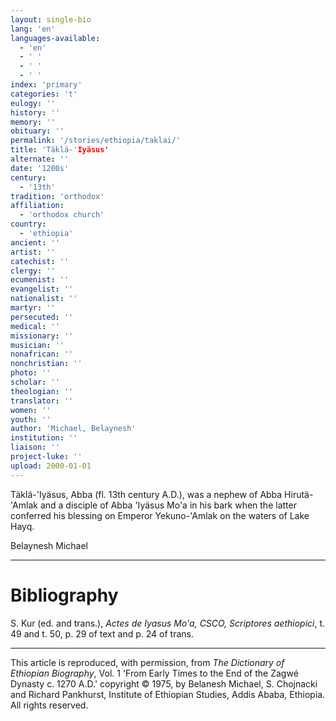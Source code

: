 ```yaml
---
layout: single-bio
lang: 'en'
languages-available:
  - 'en'
  - ' '
  - ' '
  - ' '
index: 'primary'
categories: 't'
eulogy: ''
history: ''
memory: ''
obituary: ''
permalink: '/stories/ethiopia/taklai/'
title: 'Täklä-'Iyäsus'
alternate: ''
date: '1200s'
century:
  - '13th'
tradition: 'orthodox'
affiliation:
  - 'orthodox church'
country:
  - 'ethiopia'
ancient: ''
artist: ''
catechist: ''
clergy: ''
ecumenist: ''
evangelist: ''
nationalist: ''
martyr: ''
persecuted: ''
medical: ''
missionary: ''
musician: ''
nonafrican: ''
nonchristian: ''
photo: ''
scholar: ''
theologian: ''
translator: ''
women: ''
youth: ''
author: 'Michael, Belaynesh'
institution: ''
liaison: ''
project-luke: ''
upload: 2000-01-01
---
```



T&auml;kl&auml;-'Iy&auml;sus, Abba (fl. 13th century A.D.), was a nephew of Abba Hirutä-'Amlak and a disciple of Abba 'Iyäsus Mo'a in his bark when the latter conferred his blessing on Emperor Yekuno-'Amlak on the waters of Lake Hayq.

Belaynesh Michael

---

# Bibliography

S. Kur (ed. and trans.), *Actes de Iyasus Mo'a, CSCO, Scriptores aethiopici*, t. 49 and t. 50, p. 29 of text and p. 24 of trans.

---

This article is reproduced, with permission, from *The Dictionary of Ethiopian Biography*, Vol. 1 'From Early Times to the End of the Zagwé Dynasty c. 1270 A.D.' copyright © 1975, by Belanesh Michael, S. Chojnacki and Richard Pankhurst, Institute of Ethiopian Studies, Addis Ababa, Ethiopia. All rights reserved.